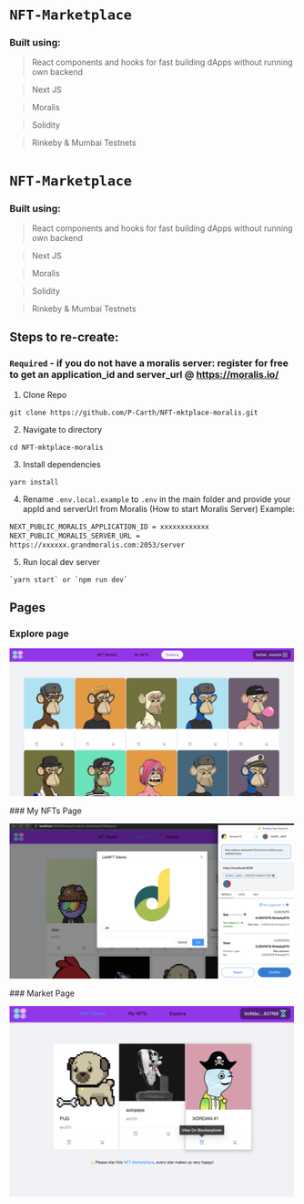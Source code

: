 # `NFT-Marketplace`

### Built using:
> React components and hooks for fast building dApps without running own backend

> Next JS

> Moralis

> Solidity

> Rinkeby & Mumbai Testnets

# `NFT-Marketplace`

### Built using:
> React components and hooks for fast building dApps without running own backend

> Next JS

> Moralis

> Solidity

> Rinkeby & Mumbai Testnets

## Steps to re-create:
### `Required` - if you do not have a moralis server: register for free to get an application_id and server_url @ https://moralis.io/

1. Clone Repo
```
git clone https://github.com/P-Carth/NFT-mktplace-moralis.git
```
2. Navigate to directory
```
cd NFT-mktplace-moralis
```
3. Install dependencies
```
yarn install
```
4.  Rename `.env.local.example` to `.env` in the main folder and provide your appId and serverUrl from Moralis (How to start Moralis Server) Example:

```
NEXT_PUBLIC_MORALIS_APPLICATION_ID = xxxxxxxxxxxx
NEXT_PUBLIC_MORALIS_SERVER_URL = https://xxxxxx.grandmoralis.com:2053/server
```
5. Run local dev server
```
`yarn start` or `npm run dev`
```
## Pages
### Explore page
<p align='left'> <img src="https://github.com/P-Carth/NFT-mktplace-moralis/blob/main/images/explore.png" width="500"/> </p>
### My NFTs Page
<p align='left'> <img src="https://github.com/P-Carth/NFT-mktplace-moralis/blob/main/images/myNfts.png" width="500"/> </p>
### Market Page
<p align='left'> <img src="https://github.com/P-Carth/NFT-mktplace-moralis/blob/main/images/market.png" width="500"/> </p>



